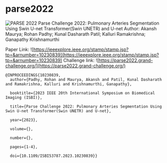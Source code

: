 # parse2022
![PARSE 2022](https://rumc-gcorg-p-public.s3.amazonaws.com/b/658/Binner_xO7S9hh.x10.jpeg)
Parse Challenge 2022: Pulmonary Arteries Segmentation Using Swin U-net Transformer(Swin UNETR) and U-net
Author: Akansh Maurya; Rohan Padhy; Kunal Dasharath Patil; Kalluri Ramakrishna; Ganapathy Krishnamurthi

Paper Link: ![https://ieeexplore.ieee.org/stamp/stamp.jsp?tp=&arnumber=10230839](https://ieeexplore.ieee.org/stamp/stamp.jsp?tp=&arnumber=10230839)
Challenge link: ![https://parse2022.grand-challenge.org/](https://parse2022.grand-challenge.org/)

```
@INPROCEEDINGS{10230839,
  author={Padhy, Rohan and Maurya, Akansh and Patil, Kunal Dasharath and Ramakrishna, Kalluri and Krishnamurthi, Ganapathy},

  booktitle={2023 IEEE 20th International Symposium on Biomedical Imaging (ISBI)}, 

  title={Parse Challenge 2022: Pulmonary Arteries Segmentation Using Swin U-net Transformer(Swin UNETR) and U-net}, 

  year={2023},

  volume={},

  number={},

  pages={1-4},

  doi={10.1109/ISBI53787.2023.10230839}}
```
